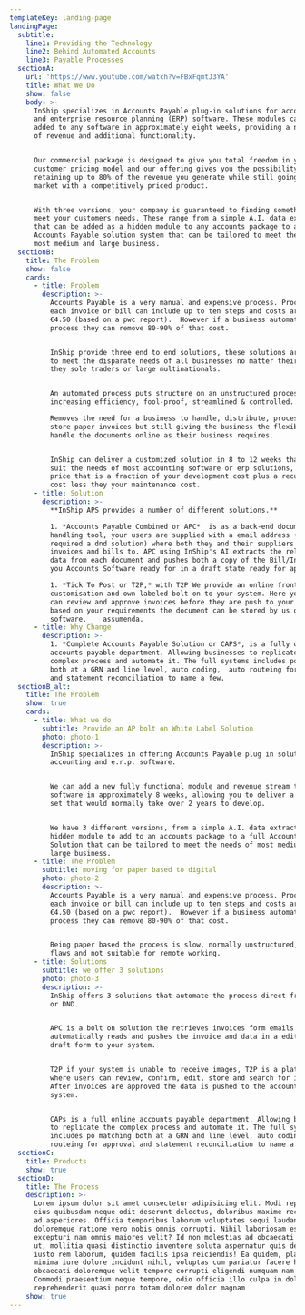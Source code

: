 ```yaml
---
templateKey: landing-page
landingPage:
  subtitle:
    line1: Providing the Technology
    line2: Behind Automated Accounts
    line3: Payable Processes
  sectionA:
    url: 'https://www.youtube.com/watch?v=FBxFqmtJ3YA'
    title: What We Do
    show: false
    body: >-
      InShip specializes in Accounts Payable plug-in solutions for accounting
      and enterprise resource planning (ERP) software. These modules can be
      added to any software in approximately eight weeks, providing a new source
      of revenue and additional functionality.


      Our commercial package is designed to give you total freedom in your
      customer pricing model and our offering gives you the possibility of
      retaining up to 80% of the revenue you generate while still going to the
      market with a competitively priced product. 


      With three versions, your company is guaranteed to finding something to
      meet your customers needs. These range from a simple A.I. data extraction
      that can be added as a hidden module to any accounts package to a full
      Accounts Payable solution system that can be tailored to meet the needs of
      most medium and large business.
  sectionB:
    title: The Problem
    show: false
    cards:
      - title: Problem
        description: >-
          Accounts Payable is a very manual and expensive process. Processing
          each invoice or bill can include up to ten steps and costs around
          €4.50 (based on a pwc report).  However if a business automates this
          process they can remove 80-90% of that cost.


          InShip provide three end to end solutions, these solutions are built
          to meet the disparate needs of all businesses no matter their size be
          they sole traders or large multinationals.


          An automated process puts structure on an unstructured process while
          increasing efficiency, fool-proof, streamlined & controlled. 

          Removes the need for a business to handle, distribute, process, file &
          store paper invoices but still giving the business the flexibility to
          handle the documents online as their business requires. 


          InShip can deliver a customized solution in 8 to 12 weeks that will
          suit the needs of most accounting software or erp solutions, at a
          price that is a fraction of your development cost plus a recurring
          cost less they your maintenance cost.
      - title: Solution
        description: >-
          **InShip APS provides a number of different solutions.** 

          1. *Accounts Payable Combined or APC*  is as a back-end document
          handling tool, your users are supplied with a email address (and if
          required a dnd solution) where both they and their suppliers and email
          invoices and bills to. APC using InShip's AI extracts the relevant
          data from each document and pushes both a copy of the Bill/Invoice to
          you Accounts Software ready for in a draft state ready for approval.

          1. *Tick To Post or T2P,* with T2P We provide an online front end
          customisation and own labeled bolt on to your system. Here your users
          can review and approve invoices before they are push to your software
          based on your requirements the document can be stored by us or your
          software.    assumenda.
      - title: Why Change
        description: >-
          1. *Complete Accounts Payable Solution or CAPS*, is a fully online
          accounts payable department. Allowing businesses to replicate the
          complex process and automate it. The full systems includes po matching
          both at a GRN and line level, auto coding,  auto routeing for approval
          and statement reconciliation to name a few.
  sectionB_alt:
    title: The Problem
    show: true
    cards:
      - title: What we do
        subtitle: Provide an AP bolt on White Label Solution
        photo: photo-1
        description: >-
          InShip specializes in offering Accounts Payable plug in solutions for
          accounting and e.r.p. software.


          We can add a new fully functional module and revenue stream to your
          software in approximately 8 weeks, allowing you to deliver a feature
          set that would normally take over 2 years to develop.


          We have 3 different versions, from a simple A.I. data extraction
          hidden module to add to an accounts package to a full Accounts Payable
          Solution that can be tailored to meet the needs of most medium and
          large business.
      - title: The Problem
        subtitle: moving for paper based to digital
        photo: photo-2
        description: >-
          Accounts Payable is a very manual and expensive process. Processing
          each invoice or bill can include up to ten steps and costs around
          €4.50 (based on a pwc report).  However if a business automates this
          process they can remove 80-90% of that cost.


          Being paper based the process is slow, normally unstructured, full of
          flaws and not suitable for remote working.
      - title: Solutions
        subtitle: we offer 3 solutions
        photo: photo-3
        description: >-
          InShip offers 3 solutions that automate the process direct from email
          or DND.


          APC is a bolt on solution the retrieves invoices form emails or DND,
          automatically reads and pushes the invoice and data in a editable
          draft form to your system.


          T2P if your system is unable to receive images, T2P is a platform
          where users can review, confirm, edit, store and search for invoices.
          After invoices are approved the data is pushed to the accounting
          system. 


          CAPs is a full online accounts payable department. Allowing businesses
          to replicate the complex process and automate it. The full systems
          includes po matching both at a GRN and line level, auto coding, auto
          routeing for approval and statement reconciliation to name a few.
  sectionC:
    title: Products
    show: true
  sectionD:
    title: The Process
    description: >-
      Lorem ipsum dolor sit amet consectetur adipisicing elit. Modi repudiandae
      eius quibusdam neque odit deserunt delectus, doloribus maxime recusandae,
      ad asperiores. Officia temporibus laborum voluptates sequi laudantium
      doloremque ratione vero nobis omnis corrupti. Nihil laboriosam est, iure
      excepturi nam omnis maiores velit? Id non molestias ad obcaecati fugiat
      ut, mollitia quasi distinctio inventore soluta aspernatur quis delectus
      iusto rem laborum, quidem facilis ipsa reiciendis! Ea quidem, placeat
      minima iure dolore incidunt nihil, voluptas cum pariatur facere harum
      obcaecati doloremque velit tempore corrupti eligendi numquam nam vitae!
      Commodi praesentium neque tempore, odio officia illo culpa in dolores
      reprehenderit quasi porro totam dolorem dolor magnam
    show: true
---
```


